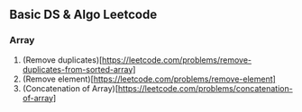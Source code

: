 ## Basic DS & Algo Leetcode

### Array

1. (Remove duplicates)[https://leetcode.com/problems/remove-duplicates-from-sorted-array]
2. (Remove element)[https://leetcode.com/problems/remove-element]
3. (Concatenation of Array)[https://leetcode.com/problems/concatenation-of-array]
